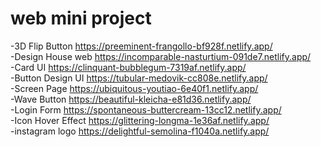 # web mini project
-3D Flip Button
https://preeminent-frangollo-bf928f.netlify.app/
<br>
-Design House web
https://incomparable-nasturtium-091de7.netlify.app/
<br>
-Card UI
https://clinquant-bubblegum-7319af.netlify.app/
<br>
-Button Design UI
https://tubular-medovik-cc808e.netlify.app/
<br>
-Screen Page
https://ubiquitous-youtiao-6e40f1.netlify.app/
<br>
-Wave Button
https://beautiful-kleicha-e81d36.netlify.app/
<br>
-Login Form
https://spontaneous-buttercream-13cc12.netlify.app/
<br>
-Icon Hover Effect
https://glittering-longma-1e36af.netlify.app/
<br>
-instagram logo
https://delightful-semolina-f1040a.netlify.app/
